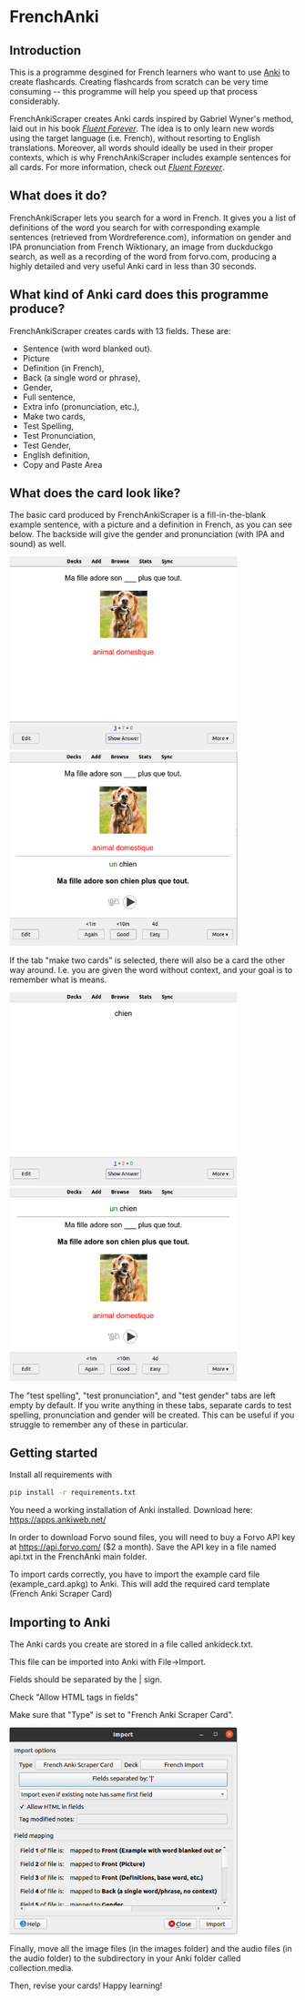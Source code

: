 # FrenchAnki

## Introduction
This is a programme desgined for French learners who want to use [Anki](https://apps.ankiweb.net/) to create flashcards. Creating flashcards from scratch can be very time consuming -- this programme will help you speed up that process considerably.

FrenchAnkiScraper creates Anki cards inspired by Gabriel Wyner's method, laid out in his book [*Fluent Forever*](https://fluent-forever.com/book/). The idea is to only learn new words using the target language (i.e. French), without resorting to English translations. Moreover, all words should ideally be used in their proper contexts, which is why FrenchAnkiScraper includes example sentences for all cards. For more information, check out [*Fluent Forever*](https://fluent-forever.com/book/).



## What does it do?
FrenchAnkiScraper lets you search for a word in French. It gives you a list of definitions of the word you search for with corresponding example sentences (retrieved from Wordreference.com), information on gender and IPA pronunciation from French Wiktionary, an image from duckduckgo search, as well as a recording of the word from forvo.com, producing a highly detailed and very useful Anki card in less than 30 seconds.

## What kind of Anki card does this programme produce?
FrenchAnkiScraper creates cards with 13 fields. These are:
- Sentence (with word blanked out).
- Picture
- Definition (in French),
- Back (a single word or phrase),
- Gender,
- Full sentence,
- Extra info (pronunciation, etc.),
- Make two cards,
- Test Spelling,
- Test Pronunciation,
- Test Gender,
- English definition,
- Copy and Paste Area

## What does the card look like?
The basic card produced by FrenchAnkiScraper is a fill-in-the-blank example sentence, with a picture and a definition in French, as you can see below. The backside will give the gender and pronunciation (with IPA and sound) as well.

<img src="user_guide/front1.jpg" alt="Fill-in-the-blank card" width="400" height="auto"/>
<img src="user_guide/front2.jpg" alt="Fill-in-the-blank card with answer" width="400" height="auto"/>


If the tab "make two cards" is selected, there will also be a card the other way around. I.e. you are given the word without context, and your goal is to remember what is means.

<img src="user_guide/back1.jpg" alt="Single word card" width="400" height="auto"/>
<img src="user_guide/back2.jpg" alt="Single word card with answer" width="400" height="auto"/>

The "test spelling", "test pronunciation", and "test gender" tabs are left empty by default. If you write anything in these tabs, separate cards to test spelling, pronunciation and gender will be created. This can be useful if you struggle to remember any of these in particular.

## Getting started

Install all requirements with

```bash
pip install -r requirements.txt
```

You need a working installation of Anki installed. Download here: https://apps.ankiweb.net/

In order to download Forvo sound files, you will need to buy a Forvo API key at https://api.forvo.com/ ($2 a month). Save the API key in a file named api.txt in the FrenchAnki main folder.

To import cards correctly, you have to import the example card file (example_card.apkg) to Anki. This will add the required card template (French Anki Scraper Card)

## Importing to Anki
The Anki cards you create are stored in a file called ankideck.txt.

This file can be imported into Anki with File->Import.

Fields should be separated by the | sign.

Check "Allow HTML tags in fields"

Make sure that "Type" is set to "French Anki Scraper Card".

<img src="user_guide/import.jpg" alt="Single word card" width="400" height="auto"/>

Finally, move all the image files (in the images folder) and the audio files (in the audio folder) to the subdirectory in your Anki folder called collection.media.

Then, revise your cards! Happy learning!
